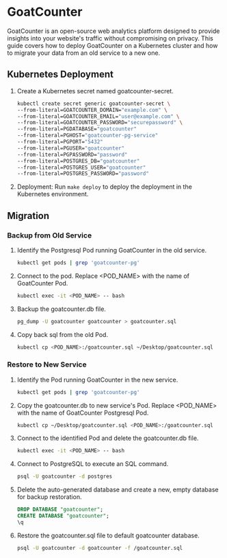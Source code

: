 # GoatCounter

GoatCounter is an open-source web analytics platform designed to provide insights into your website's traffic without compromising on privacy. This guide covers how to deploy GoatCounter on a Kubernetes cluster and how to migrate your data from an old service to a new one.

## Kubernetes Deployment

1. Create a Kubernetes secret named goatcounter-secret.

    ```bash
    kubectl create secret generic goatcounter-secret \
    --from-literal=GOATCOUNTER_DOMAIN="example.com" \
    --from-literal=GOATCOUNTER_EMAIL="user@example.com" \
    --from-literal=GOATCOUNTER_PASSWORD="securepassword" \
    --from-literal=PGDATABASE="goatcounter"
    --from-literal=PGHOST="goatcounter-pg-service"
    --from-literal=PGPORT="5432"
    --from-literal=PGUSER="goatcounter"
    --from-literal=PGPASSWORD="password"
    --from-literal=POSTGRES_DB="goatcounter"
    --from-literal=POSTGRES_USER="goatcounter"
    --from-literal=POSTGRES_PASSWORD="password"
    ```

2. Deployment: Run `make deploy` to deploy the deployment in the Kubernetes environment.

## Migration

### Backup from Old Service

1. Identify the Postgresql Pod running GoatCounter in the old service.

    ```bash
    kubectl get pods | grep 'goatcounter-pg'
    ```

2. Connect to the pod. Replace <POD_NAME> with the name of GoatCounter Pod.

    ```bash
    kubectl exec -it <POD_NAME> -- bash
    ```

3. Backup the goatcounter.db file.

   ```bash
   pg_dump -U goatcounter goatcounter > goatcounter.sql
   ```

4. Copy back sql from the old Pod.

   ```bash
   kubectl cp <POD_NAME>:/goatcounter.sql ~/Desktop/goatcounter.sql
   ```

### Restore to New Service

1. Identify the Pod running GoatCounter in the new service.

    ```bash
    kubectl get pods | grep 'goatcounter-pg'
    ```

2. Copy the goatcounter.db to new service's Pod. Replace <POD_NAME> with the name of GoatCounter Postgresql Pod.

    ```bash
    kubectl cp ~/Desktop/goatcounter.sql <POD_NAME>:/goatcounter.sql
    ```

3. Connect to the identified Pod and delete the goatcounter.db file.

    ```bash
    kubectl exec -it <POD_NAME> -- bash
    ```

4. Connect to PostgreSQL to execute an SQL command.

    ```bash
    psql -U goatcounter -d postgres
    ```

5. Delete the auto-generated database and create a new, empty database for backup restoration.

    ```sql
    DROP DATABASE "goatcounter";
    CREATE DATABASE "goatcounter";
    \q
    ```

6. Restore the goatcounter.sql file to default goatcounter database.

    ```bash
    psql -U goatcounter -d goatcounter -f /goatcounter.sql
    ```
